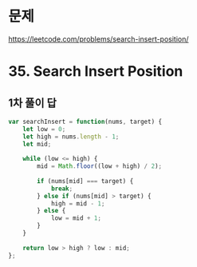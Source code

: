# 문제
https://leetcode.com/problems/search-insert-position/

# 35. Search Insert Position

## 1차 풀이 답
``` javascript
var searchInsert = function(nums, target) {
    let low = 0;
    let high = nums.length - 1;
    let mid;
    
    while (low <= high) {
        mid = Math.floor((low + high) / 2);
        
        if (nums[mid] === target) {
            break;
        } else if (nums[mid] > target) {
            high = mid - 1;
        } else {
            low = mid + 1;
        }
    }
    
    return low > high ? low : mid;
};
```
